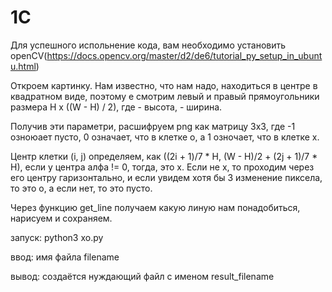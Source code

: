 # 1C

Для успешного испольнение кода, вам необходимо установить openCV(https://docs.opencv.org/master/d2/de6/tutorial_py_setup_in_ubuntu.html)

Откроем картинку. Нам известно, что нам надо, находиться в центре в квадратном виде, поэтому е смотрим левый и правый прямоугольники размера H x ((W - H) / 2), где  - высота,  - ширина.

Получив эти параметри, расшифруем png как матрицу 3x3, где -1 озноюает пусто, 0 означает, что в клетке о, а 1 озночает, что в клетке х.

Центр клетки (i, j) определяем, как ((2i + 1)/7 * H, (W - H)/2 + (2j + 1)/7 * H), если у центра алфа != 0, тогда, это x. Если не x, 
то проходим через его центру гаризонтально, и если увидем хотя бы 3 изменение пиксела, то это о, а если нет, то это пусто. 

Через функцию get_line получаем какую линую нам понадобиться, нарисуем и сохраняем.

запуск: python3 xo.py

ввод: имя файла filename

вывод: создаётся нуждающий файл с именом result_filename

